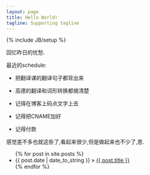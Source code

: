 ```yaml
---
layout: page
title: Hello World!
tagline: Supporting tagline
---
```

{% include JB/setup %}

回忆昨日的忧愁.

最近的schedule:

* 把翻译课的翻译句子都背出来

* 高德的翻译和词形转换都搞清楚

* 记得在博客上码点文字上去

* 记得把CNAME加好

* 记得付款

感觉差不多也就这些了,看起来很少,但是做起来也不少了,恩.

<ul class="posts">
  {% for post in site.posts %}
    <li><span>{{ post.date | date_to_string }}</span> &raquo; <a href="{{ BASE_PATH }}{{ post.url }}">{{ post.title }}</a></li>
  {% endfor %}
</ul>
